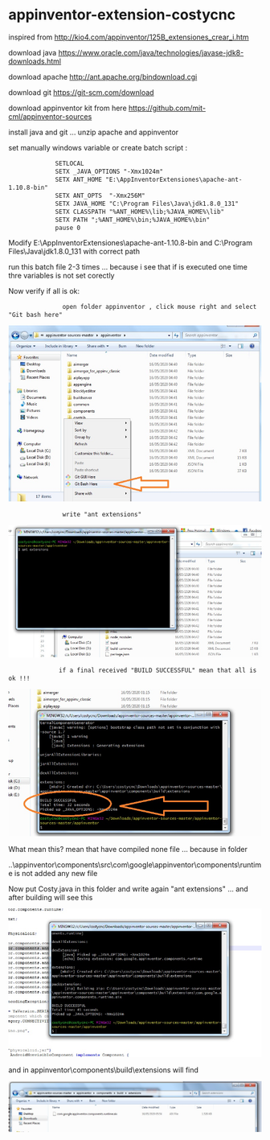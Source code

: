 # appinventor-extension-costycnc

inspired from http://kio4.com/appinventor/125B_extensiones_crear_i.htm

download java https://www.oracle.com/java/technologies/javase-jdk8-downloads.html

download apache http://ant.apache.org/bindownload.cgi

download git  https://git-scm.com/download

download appinventor kit from here  https://github.com/mit-cml/appinventor-sources

install java and git ... unzip apache and appinventor

set manually windows variable or create batch script :

                 SETLOCAL
                 SETX _JAVA_OPTIONS "-Xmx1024m"
                 SETX ANT_HOME "E:\AppInventorExtensiones\apache-ant-1.10.8-bin"
                 SETX ANT_OPTS  "-Xmx256M"
                 SETX JAVA_HOME "C:\Program Files\Java\jdk1.8.0_131" 
                 SETX CLASSPATH "%ANT_HOME%\lib;%JAVA_HOME%\lib"
                 SETX PATH ";%ANT_HOME%\bin;%JAVA_HOME%\bin"
                 pause 0
                 
 Modify  E:\AppInventorExtensiones\apache-ant-1.10.8-bin and C:\Program Files\Java\jdk1.8.0_131  with correct path 
 
 run this batch file 2-3 times ... because i see that if is executed one time thre variables is not set corectly 
 
 Now verify if all is ok:
              
                   open folder appinventor , click mouse right and select "Git bash here"
                   
 ![alt text](https://github.com/costycnc/appinventor-extension-costycnc/blob/master/foto/1.jpg)
 
                   write "ant extensions"
                   
  ![alt text](https://github.com/costycnc/appinventor-extension-costycnc/blob/master/foto/2.jpg)       
  
                  if a final received "BUILD SUCCESSFUL" mean that all is ok !!!
                  
  ![alt text](https://github.com/costycnc/appinventor-extension-costycnc/blob/master/foto/3.jpg)                 
                 
What mean this? mean that have compiled none file ... because in folder 

..\appinventor\components\src\com\google\appinventor\components\runtime is not added any new file

Now put Costy.java in this folder and write again "ant extensions" ... and after building will see this

  ![alt text](https://github.com/costycnc/appinventor-extension-costycnc/blob/master/foto/5.jpg)
  
and in appinventor\components\build\extensions will find 

  ![alt text](https://github.com/costycnc/appinventor-extension-costycnc/blob/master/foto/6.jpg)
